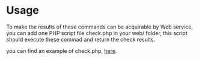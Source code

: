 Usage
=====

To make the results of these commands can be acquirable by Web service,
you can add one PHP script file check.php in your web/ folder,
this script should execute these commad and return the check results.

you can find an example of check.php, [here](https://github.com/Tessi-Tms/TmsSupervisionBundle/blob/master/Resources/doc/check.php).